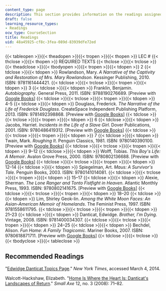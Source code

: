 ```yaml
---
content_type: page
description: This section provides information on the readings assigned for the course.
draft: false
learning_resource_types:
- Readings
ocw_type: CourseSection
title: Readings
uid: 48a45925-cf8c-3fea-089d-83939dfe72ed
---
```

{{< tableopen >}}{{< theadopen >}}{{< tropen >}}{{< thopen >}}
LEC #
{{< thclose >}}{{< thopen >}}
REQUIRED TEXTS
{{< thclose >}}{{< trclose >}}{{< theadclose >}}{{< tbodyopen >}}{{< tropen >}}{{< tdopen >}}
2
{{< tdclose >}}{{< tdopen >}}
Rowlandson, Mary. *A Narrative of the Captivity and Restoration of Mrs. Mary Rowlandson*. Kessinger Publishing, 2010. ISBN: 9781161444421.
{{< tdclose >}}{{< trclose >}}{{< tropen >}}{{< tdopen >}}
3
{{< tdclose >}}{{< tdopen >}}
Franklin, Benjamin. *Autobiography*. General Press, 2011. ISBN: 9788190276689. \[Preview with [Google Books](http://books.google.com/books?id=NFhHAAAAIAAJ&printsec=frontcover)\]
{{< tdclose >}}{{< trclose >}}{{< tropen >}}{{< tdopen >}}
4-5
{{< tdclose >}}{{< tdopen >}}
Douglass, Frederick. *The Narrative of the Life of Frederick Douglass*. CreateSpace Independent Publishing Platform, 2013. ISBN: 9781492398868. \[Preview with [Google Books](http://books.google.com/books?id=spM-AQAAMAAJ&printsec=frontcover)\]
{{< tdclose >}}{{< trclose >}}{{< tropen >}}{{< tdopen >}}
6
{{< tdclose >}}{{< tdopen >}}
Jacobs, Harriet. *Incidents in the Life of a Slave Girl*. Dover Publications, 2001. ISBN: 9780486419312. \[Preview with [Google Books](http://books.google.com/books?id=ZN2aDgAAQBAJ&pg=Pafrontcover)\]
{{< tdclose >}}{{< trclose >}}{{< tropen >}}{{< tdopen >}}
7
{{< tdclose >}}{{< tdopen >}}
Twain, Mark. *Roughing It*. Penguin Classics, 1981. ISBN: 9780140390100. \[Preview with [Google Books](http://books.google.com/books?id=BKgvAAAAMAAJ&printsec=frontcover)\]
{{< tdclose >}}{{< trclose >}}{{< tropen >}}{{< tdopen >}}
9–12
{{< tdclose >}}{{< tdopen >}}
Wolff, Tobias. *This Boy's Life: A Memoir*. Avalon Grove Press, 2000. ISBN: 9780802136688. \[Preview with [Google Books](http://books.google.com/books?id=36Br3cIfKzUC&pg=PAfrontcover)\]
{{< tdclose >}}{{< trclose >}}{{< tropen >}}{{< tdopen >}}
12–14
{{< tdclose >}}{{< tdopen >}}
Spiegelman, Art. *Maus: A Survivor's Tale.* Penguin Books, 2003. ISBN: 9780141014081.
{{< tdclose >}}{{< trclose >}}{{< tropen >}}{{< tdopen >}}
15–17
{{< tdclose >}}{{< tdopen >}}
Alexie, Sherman. *The Lone Ranger and Tonto Fistfight in Heaven*. Atlantic Monthly Press, 1993. ISBN: 9780802141675. \[Preview with [Google Books](http://books.google.com/books?id=XV36AAAAQBAJ&pg=PAfrontcover)\]
{{< tdclose >}}{{< trclose >}}{{< tropen >}}{{< tdopen >}}
18–20
{{< tdclose >}}{{< tdopen >}}
Lim, Shirley Geok-lin. *Among the White Moon Faces: An Asian-American Memoir of Homelands*. The Feminist Press, 1997. ISBN: 9781558611795.
{{< tdclose >}}{{< trclose >}}{{< tropen >}}{{< tdopen >}}
21–23
{{< tdclose >}}{{< tdopen >}}
Danticat, Edwidge. *Brother, I'm Dying*. Vintage, 2008. ISBN: 9781400034307.
{{< tdclose >}}{{< trclose >}}{{< tropen >}}{{< tdopen >}}
24–25
{{< tdclose >}}{{< tdopen >}}
Bechdel, Alison. *Fun Home: A Family Tragicomic*. Mariner Books, 2007. ISBN: 9780618871711. \[Preview with [Google Books](http://books.google.com/books?id=eq0n9Ck79ysC&pg=PAfrontcover)\]
{{< tdclose >}}{{< trclose >}}{{< tbodyclose >}}{{< tableclose >}}

## Recommended Readings

"[Edwidge Danticat Topics Page](http://topics.nytimes.com/top/reference/timestopics/people/d/edwidge_danticat/)." *New York Times*, accessed March 4, 2014.

Walcott-Hackshaw, Elizabeth. "[Home Is Where the Heart Is: Danticat's Landscapes of Return](http://smallaxe.dukejournals.org/content/12/3_27/71.abstract)." *Small Axe* 12, no. 3 (2008): 71–82.